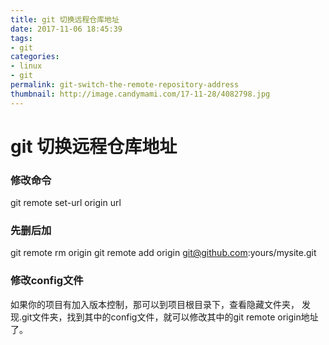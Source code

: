 ```yaml
---
title: git 切换远程仓库地址
date: 2017-11-06 18:45:39
tags: 
- git
categories:
- linux
- git
permalink: git-switch-the-remote-repository-address
thumbnail: http://image.candymami.com/17-11-28/4082798.jpg
---
```


git 切换远程仓库地址
====

### 修改命令

git remote set-url origin url

### 先删后加

git remote rm origin
git remote add origin git@github.com:yours/mysite.git

### 修改config文件

如果你的项目有加入版本控制，那可以到项目根目录下，查看隐藏文件夹， 
发现.git文件夹，找到其中的config文件，就可以修改其中的git remote origin地址了。

